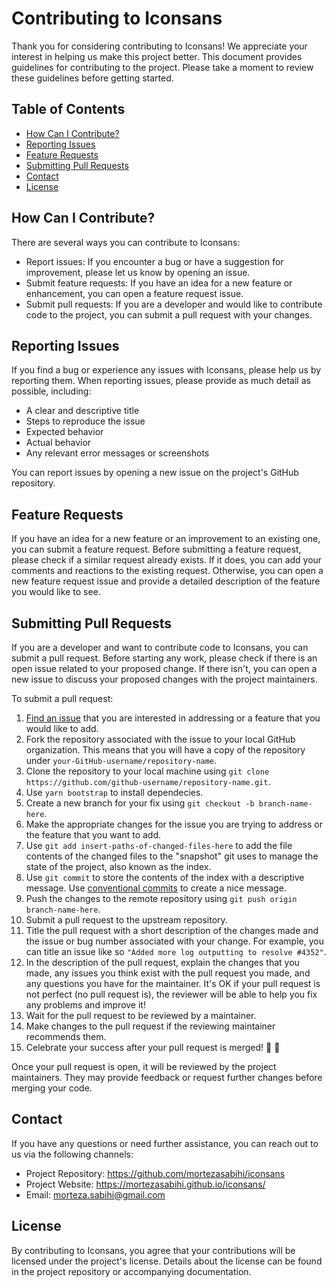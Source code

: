 # Contributing to Iconsans

Thank you for considering contributing to Iconsans! We appreciate your interest in helping us make this project better. This document provides guidelines for contributing to the project. Please take a moment to review these guidelines before getting started.

## Table of Contents

- [How Can I Contribute?](#how-can-i-contribute)
- [Reporting Issues](#reporting-issues)
- [Feature Requests](#feature-requests)
- [Submitting Pull Requests](#submitting-pull-requests)
- [Contact](#contact)
- [License](#license)

## How Can I Contribute?

There are several ways you can contribute to Iconsans:

- Report issues: If you encounter a bug or have a suggestion for improvement, please let us know by opening an issue.
- Submit feature requests: If you have an idea for a new feature or enhancement, you can open a feature request issue.
- Submit pull requests: If you are a developer and would like to contribute code to the project, you can submit a pull request with your changes.

## Reporting Issues

If you find a bug or experience any issues with Iconsans, please help us by reporting them. When reporting issues, please provide as much detail as possible, including:

- A clear and descriptive title
- Steps to reproduce the issue
- Expected behavior
- Actual behavior
- Any relevant error messages or screenshots

You can report issues by opening a new issue on the project's GitHub repository.

## Feature Requests

If you have an idea for a new feature or an improvement to an existing one, you can submit a feature request. Before submitting a feature request, please check if a similar request already exists. If it does, you can add your comments and reactions to the existing request. Otherwise, you can open a new feature request issue and provide a detailed description of the feature you would like to see.

## Submitting Pull Requests

If you are a developer and want to contribute code to Iconsans, you can submit a pull request. Before starting any work, please check if there is an open issue related to your proposed change. If there isn't, you can open a new issue to discuss your proposed changes with the project maintainers.

To submit a pull request:

1. [Find an issue](https://github.com/mortezasabihi/iconsans/issues) that you are interested in addressing or a feature that you would like to add.
2. Fork the repository associated with the issue to your local GitHub organization. This means that you will have a copy of the repository under `your-GitHub-username/repository-name`.
3. Clone the repository to your local machine using `git clone https://github.com/github-username/repository-name.git`.
4. Use `yarn bootstrap` to install dependecies.
4. Create a new branch for your fix using `git checkout -b branch-name-here`.
5. Make the appropriate changes for the issue you are trying to address or the feature that you want to add.
6. Use `git add insert-paths-of-changed-files-here` to add the file contents of the changed files to the "snapshot" git uses to manage the state of the project, also known as the index.
7. Use `git commit` to store the contents of the index with a descriptive message. Use [conventional commits](https://www.conventionalcommits.org/) to create a nice message.
8. Push the changes to the remote repository using `git push origin branch-name-here`.
9. Submit a pull request to the upstream repository.
10. Title the pull request with a short description of the changes made and the issue or bug number associated with your change. For example, you can title an issue like so `"Added more log outputting to resolve #4352"`.
11. In the description of the pull request, explain the changes that you made, any issues you think exist with the pull request you made, and any questions you have for the maintainer. It's OK if your pull request is not perfect (no pull request is), the reviewer will be able to help you fix any problems and improve it!
12. Wait for the pull request to be reviewed by a maintainer.
13. Make changes to the pull request if the reviewing maintainer recommends them.
14. Celebrate your success after your pull request is merged! 🎉 🎉

Once your pull request is open, it will be reviewed by the project maintainers. They may provide feedback or request further changes before merging your code.

## Contact

If you have any questions or need further assistance, you can reach out to us via the following channels:

- Project Repository: https://github.com/mortezasabihi/iconsans
- Project Website: https://mortezasabihi.github.io/iconsans/
- Email: morteza.sabihi@gmail.com

## License

By contributing to Iconsans, you agree that your contributions will be licensed under the project's license. Details about the license can be found in the project repository or accompanying documentation.